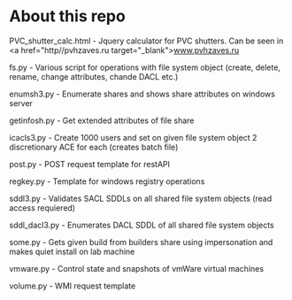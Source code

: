 <h1>About this repo</h1>

PVC_shutter_calc.html - Jquery calculator for PVC shutters. Can be seen in <a href="http//pvhzaves.ru target="_blank">www.pvhzaves.ru</a>

fs.py - Various script for operations with file system object (create, delete, rename, change attributes, chande DACL etc.) 

enumsh3.py - Enumerate shares and shows share attributes on windows server

getinfosh.py - Get extended attributes of file share

icacls3.py - Create 1000 users and set on given file system object 2 discretionary ACE for each (creates batch file)

post.py - POST request template for restAPI

regkey.py - Template for windows registry operations

sddl3.py - Validates SACL SDDLs on all shared file system objects (read access requiered)

sddl_dacl3.py - Enumerates DACL SDDL of all shared file system objects

some.py - Gets given build from builders share using impersonation and makes quiet install on lab machine

vmware.py - Control state and snapshots of vmWare virtual machines

volume.py - WMI request template
